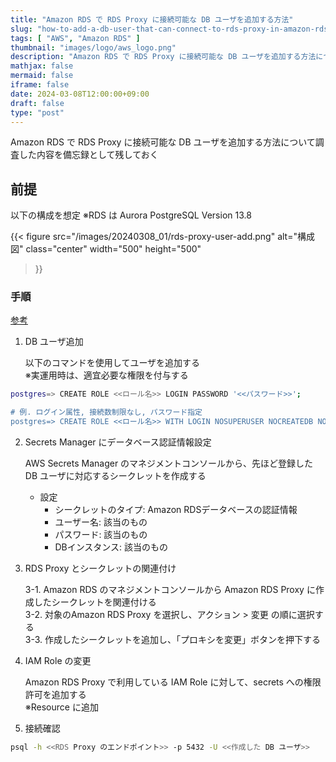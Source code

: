 ```yaml
---
title: "Amazon RDS で RDS Proxy に接続可能な DB ユーザを追加する方法"
slug: "how-to-add-a-db-user-that-can-connect-to-rds-proxy-in-amazon-rds"
tags: [ "AWS", "Amazon RDS" ]
thumbnail: "images/logo/aws_logo.png"
description: "Amazon RDS で RDS Proxy に接続可能な DB ユーザを追加する方法について調査した内容を備忘録として残しておく"
mathjax: false
mermaid: false
iframe: false
date: 2024-03-08T12:00:00+09:00
draft: false
type: "post"
---
```


Amazon RDS で RDS Proxy に接続可能な DB ユーザを追加する方法について調査した内容を備忘録として残しておく

## 前提

以下の構成を想定 ※RDS は Aurora PostgreSQL Version 13.8

{{<
  figure
    src="/images/20240308_01/rds-proxy-user-add.png"
    alt="構成図"
    class="center"
    width="500"
    height="500"
>}}

### 手順

[参考](https://docs.aws.amazon.com/ja_jp/AmazonRDS/latest/UserGuide/rds-proxy-managing.html#rds-proxy-new-db-user)

1. DB ユーザ追加

    以下のコマンドを使用してユーザを追加する  
    ※実運用時は、適宜必要な権限を付与する

```.sh
postgres=> CREATE ROLE <<ロール名>> LOGIN PASSWORD '<<パスワード>>';

# 例. ログイン属性, 接続数制限なし, パスワード指定
postgres=> CREATE ROLE <<ロール名>> WITH LOGIN NOSUPERUSER NOCREATEDB NOCREATEROLE NOINHERIT NOREPLICATION NOBYPASSRLS CONNECTION LIMIT -1 PASSWORD '<<パスワード>>';
```

2. Secrets Manager にデータベース認証情報設定

    AWS Secrets Manager のマネジメントコンソールから、先ほど登録した DB ユーザに対応するシークレットを作成する  

   * 設定
     * シークレットのタイプ: Amazon RDSデータベースの認証情報
     * ユーザー名: 該当のもの
     * パスワード: 該当のもの
     * DBインスタンス: 該当のもの

3. RDS Proxy とシークレットの関連付け

    3-1. Amazon RDS のマネジメントコンソールから Amazon RDS Proxy に作成したシークレットを関連付ける  
    3-2. 対象のAmazon RDS Proxy を選択し、アクション > 変更 の順に選択する  
    3-3. 作成したシークレットを追加し、「プロキシを変更」ボタンを押下する

4. IAM Role の変更

    Amazon RDS Proxy で利用している IAM Role に対して、secrets への権限許可を追加する  
    ※Resource に追加

5. 接続確認

```sh
psql -h <<RDS Proxy のエンドポイント>> -p 5432 -U <<作成した DB ユーザ>>
```
